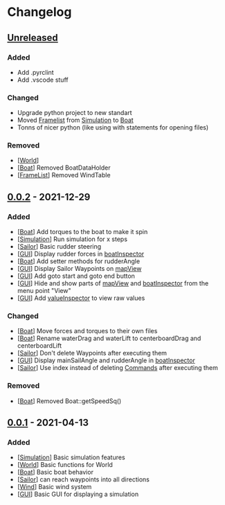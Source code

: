 # Changelog

<!---
Template

## [x.x.x] - 20xx-xx-xx

### Added

- this
- that

### Changed

- this
- that

### Removed

- this
- that

--->

## [Unreleased]

### Added

- Add .pyrclint
- Add .vscode stuff

### Changed

- Upgrade python project to new standart
- Moved [Framelist] from [Simulation] to [Boat]
- Tonns of nicer python (like using with statements for opening files)


### Removed

- [[World]]
- [[Boat]] Removed BoatDataHolder
- [[FrameList]] Removed WindTable


## [0.0.2] - 2021-12-29

### Added

- [[Boat]] Add torques to the boat to make it spin
- [[Simulation]] Run simulation for x steps
- [[Sailor]] Basic rudder steering
- [[GUI]] Display rudder forces in [boatInspector]
- [[Boat]] Add setter methods for rudderAngle
- [[GUI]] Display Sailor Waypoints on [mapView]
- [[GUI]] Add goto start and goto end button
- [[GUI]] Hide and show parts of [mapView] and [boatInspector] from the menu point "View"
- [[GUI]] Add [valueInspector] to view raw values

### Changed

- [[Boat]] Move forces and torques to their own files
- [[Boat]] Rename waterDrag and waterLift to centerboardDrag and centerboardLift
- [[Sailor]] Don't delete Waypoints after executing them
- [[GUI]] Display mainSailAngle and rudderAngle in [boatInspector]
- [[Sailor]] Use index instead of deleting [Commands] after executing them

### Removed

- [[Boat]] Removed Boat::getSpeedSq()



## [0.0.1] - 2021-04-13

### Added

- [[Simulation]] Basic simulation features
- [[World]] Basic functions for World
- [[Boat]] Basic boat behavior
- [[Sailor]] can reach waypoints into all directions
- [[Wind]] Basic wind system
- [[GUI]] Basic GUI for displaying a simulation



<!--- Versions --->
[Unreleased]: https://github.com/mfbehrens99/sailsim/compare/v0.0.2...HEAD
[0.1.0]: https://github.com/mfbehrens99/sailsim/compare/v0.0.2...v0.1.0
[0.0.2]: https://github.com/mfbehrens99/sailsim/compare/v0.0.1...v0.0.2
[0.0.1]: https://github.com/mfbehrens99/sailsim/releases/tag/v0.0.1

<!--- Parts --->
[Simulation]: https://github.com/mfbehrens99/sailsim/blob/main/sailsim/simulation/Simulation.py
[World]: https://github.com/mfbehrens99/sailsim/blob/main/sailsim/world/World.py
[Boat]:https://github.com/mfbehrens99/sailsim/blob/main/sailsim/boat/Boat.py
[FrameList]:https://github.com/mfbehrens99/sailsim/blob/main/sailsim/boat/FrameList.py
[Sailor]: https://github.com/mfbehrens99/sailsim/blob/main/sailsim/sailor/Sailor.py
[Commands]: https://github.com/mfbehrens99/sailsim/blob/main/sailsim/sailor/Commands.py
[Wind]: https://github.com/mfbehrens99/sailsim/blob/main/sailsim/wind/Wind.py
[GUI]: https://github.com/mfbehrens99/sailsim/tree/main/sailsim/gui
[mapView]: https://github.com/mfbehrens99/sailsim/blob/main/sailsim/gui/mapView.py
[boatInspector]: https://github.com/mfbehrens99/sailsim/blob/main/sailsim/gui/boatInspector.py
[valueInspector]: https://github.com/mfbehrens99/sailsim/blob/main/sailsim/gui/valueInspector.py
[utils]: https://github.com/mfbehrens99/sailsim/tree/main/sailsim/utils
[tests]: https://github.com/mfbehrens99/sailsim/tree/main/tests

